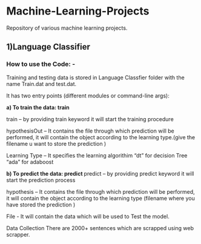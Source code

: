 # Machine-Learning-Projects
 Repository of various machine learning projects.
 
 ## 1)Language Classifier

### How to use the Code: -
Training and testing data is stored in Language Classfier folder with the name Train.dat and test.dat.

It has two entry points (different modules or command-line args):

**a) To train the data: train <examples> <hypothesisOut> <learning-type>**

train – by providing train keyword it will start the training procedure

hypothesisOut – It contains the file through which prediction will be performed, it will contain the object
according to the learning type.(give the filename u want to store the prediction )

Learning Type – It specifies the learning algorithim “dt” for decision Tree “ada” for adaboost
 
**b) To predict the data: predict <hypothesis> <file>**
predict – by providing predict keyword it will start the prediction process
 
hypothesis – It contains the file through which prediction will be performed, it will contain the object
according to the learning type (filename where you have stored the prediction )

File - It will contain the data which will be used to Test the model.

Data Collection
There are 2000+ sentences which are scrapped using web scrapper.

